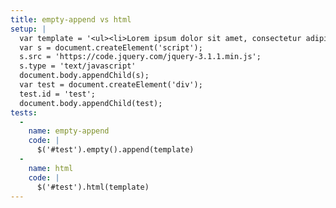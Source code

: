 ```yaml
---
title: empty-append vs html
setup: |
  var template = '<ul><li>Lorem ipsum dolor sit amet, consectetur adipisicing elit. Delectus, aliquid! Repellendus, ab eveniet ipsum praesentium reiciendis consequuntur velit tenetur nisi, soluta explicabo adipisci, aperiam perferendis libero quidem odio alias eum.</li><li>Impedit cum harum veritatis quisquam, non enim, commodi ipsum recusandae alias natus rem! Doloribus provident obcaecati rerum placeat eum ratione quae minus aspernatur quibusdam, omnis ea earum dolorem molestiae tempora.</li><li>Culpa soluta natus cum, nesciunt itaque, perferendis a iusto magnam harum reiciendis placeat voluptas explicabo adipisci, dolorum nam doloremque error pariatur repellendus! Commodi tenetur maiores iure similique nam exercitationem qui.</li><li>Unde illo quam voluptas quisquam consequuntur voluptates praesentium. Porro iusto repudiandae eius temporibus doloribus totam inventore corporis beatae aut doloremque atque officiis ad, vero similique quae, voluptas velit voluptate eum.</li><li>Inventore a laboriosam, labore ducimus, cumque quia odio ipsam molestiae nostrum dicta nesciunt, impedit facilis. Error ex reprehenderit nobis obcaecati eius officiis, vitae doloribus, blanditiis at sint nulla esse beatae!</li><li>Unde quae quaerat quibusdam asperiores fugit facere eos et laboriosam numquam exercitationem. Debitis officiis facere fuga aspernatur in quos odio aut eligendi! Laboriosam accusantium soluta, magnam unde harum recusandae totam.</li><li>Distinctio quidem nobis suscipit iure mollitia sequi facere fugiat ullam vero laboriosam odio magnam tempora animi, quis nulla eaque veniam. Repellat accusantium, deserunt aperiam esse illum alias ab nobis est!</li><li>Atque obcaecati omnis nobis doloremque non quo exercitationem reprehenderit fugiat quibusdam. Tenetur atque doloremque cumque, aperiam sapiente, enim aliquam impedit, vitae iusto nemo officiis, quibusdam vel quia adipisci optio facilis.</li><li>Iste molestiae nemo adipisci cumque ratione accusamus, obcaecati voluptate nam distinctio esse dolor sint autem qui provident tempore perspiciatis dicta, odit repudiandae numquam quis corporis consequuntur quas! Debitis, quod at.</li><li>Incidunt facilis minus magnam nostrum excepturi temporibus impedit voluptas alias, dolore doloribus consequatur dolorum, ducimus officia, minima labore expedita a quis quas perferendis, vel quisquam adipisci tempore aut assumenda sequi.</li></ul>';
  var s = document.createElement('script');
  s.src = 'https://code.jquery.com/jquery-3.1.1.min.js';
  s.type = 'text/javascript'
  document.body.appendChild(s);
  var test = document.createElement('div');
  test.id = 'test';
  document.body.appendChild(test);
tests:
  -
    name: empty-append
    code: |
      $('#test').empty().append(template)
  -
    name: html
    code: |
      $('#test').html(template)
---
```


